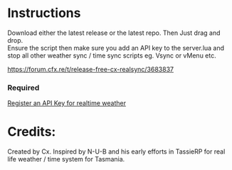 # Instructions
Download either the latest release or the latest repo. Then Just drag and drop.  
Ensure the script then make sure you add an API key to the server.lua and stop all other weather sync / time sync scripts eg. Vsync or vMenu etc.

<a href='https://forum.cfx.re/t/release-free-cx-realsync/3683837'>https://forum.cfx.re/t/release-free-cx-realsync/3683837</a> 

### Required
<a href='https://www.weatherapi.com/signup.aspx'>Register an API Key for realtime weather</a> 

# Credits:
Created by Cx.
Inspired by N-U-B and his early efforts in TassieRP for real life weather / time system for Tasmania. 
